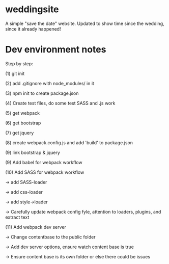 # weddingsite

A simple "save the date" website. Updated to show time since the wedding, since it already happened!

# Dev environment notes

Step by step: 

(1) git init

(2) add .gitignore with node_modules/ in it

(3) npm init to create package.json

(4) Create test files, do some test SASS and .js work

(5) get webpack

(6) get bootstrap

(7) get jquery

(8) create webpack.config.js and add 'build' to package.json

(9) link bootstrap & jquery

(9) Add babel for webpack workflow

(10) Add SASS for webpack workflow

-> add SASS-loader

-> add css-loader

-> add style->loader

-> Carefully update webpack config fyle, attention to loaders, plugins, and extract text

(11) Add webpack dev server

-> Change contentbase to the public folder

-> Add dev server options, ensure watch content base is true

-> Ensure content base is its own folder or else there could be issues
